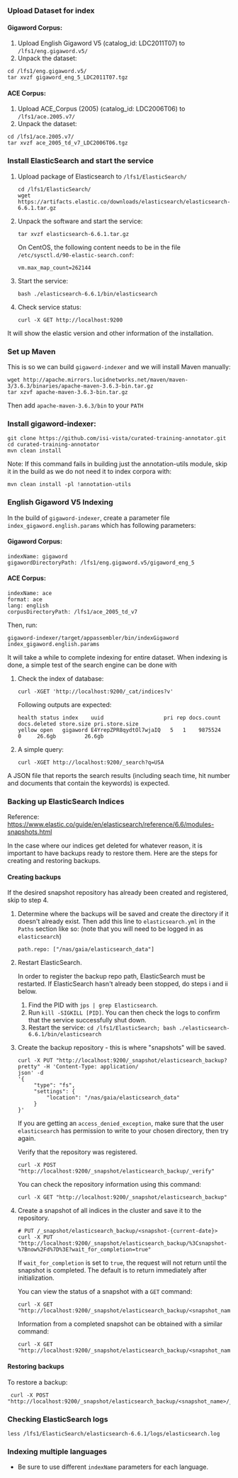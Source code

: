 ### Upload Dataset for index
#### Gigaword Corpus:
1. Upload English Gigaword V5 (catalog_id: LDC2011T07) to `/lfs1/eng.gigaword.v5/`
2. Unpack the dataset:
```
cd /lfs1/eng.gigaword.v5/
tar xvzf gigaword_eng_5_LDC2011T07.tgz
```
#### ACE Corpus:
1. Upload ACE_Corpus (2005) (catalog_id: LDC2006T06) to `/lfs1/ace.2005.v7/`
2. Unpack the dataset:
```
cd /lfs1/ace.2005.v7/
tar xvzf ace_2005_td_v7_LDC2006T06.tgz
```

### Install ElasticSearch and start the service
1. Upload package of Elasticsearch to `/lfs1/ElasticSearch/`
    ```
    cd /lfs1/ElasticSearch/
    wget https://artifacts.elastic.co/downloads/elasticsearch/elasticsearch-6.6.1.tar.gz
    ```

2. Unpack the software and start the service:
    ```
    tar xvzf elasticsearch-6.6.1.tar.gz
    ```

    On CentOS, the following content needs to be in the file `/etc/sysctl.d/90-elastic-search.conf`:
    ```
    vm.max_map_count=262144
    ```

3. Start the service:
    ```
    bash ./elasticsearch-6.6.1/bin/elasticsearch
    ```

4. Check service status:
    ``` 
    curl -X GET http://localhost:9200
    ```
   
 It will show the elastic version and other information of the installation.

### Set up Maven
This is so we can build `gigaword-indexer` and we will install Maven manually:
```
wget http://apache.mirrors.lucidnetworks.net/maven/maven-3/3.6.3/binaries/apache-maven-3.6.3-bin.tar.gz
tar xzvf apache-maven-3.6.3-bin.tar.gz
```

Then add `apache-maven-3.6.3/bin` to your `PATH`

### Install gigaword-indexer:
```
git clone https://github.com/isi-vista/curated-training-annotator.git
cd curated-training-annotator
mvn clean install
```
Note: If this command fails in building just the annotation-utils module, skip it in the build as we do not need it to index corpora with:
```
mvn clean install -pl !annotation-utils
```

### English Gigaword V5 Indexing
In the build of `gigaword-indexer`, create a parameter file `index_gigaword.english.params` which has following parameters:

#### Gigaword Corpus:
```
indexName: gigaword
gigawordDirectoryPath: /lfs1/eng.gigaword.v5/gigaword_eng_5
```
#### ACE Corpus:
```
indexName: ace
format: ace
lang: english
corpusDirectoryPath: /lfs1/ace_2005_td_v7
```

Then, run:
```
gigaword-indexer/target/appassembler/bin/indexGigaword index_gigaword.english.params
```

It will take a while to complete indexing for entire dataset. When indexing is done, a simple test of the search engine can be done with
1. Check the index of database:
    ```
    curl -XGET 'http://localhost:9200/_cat/indices?v'
    ```
    
    Following outputs are expected:
    ```
    health status index    uuid                   pri rep docs.count docs.deleted store.size pri.store.size
    yellow open   gigaword E4YrepZPR8qydtOl7wjaIQ   5   1    9875524            0     26.6gb         26.6gb
    ```

2. A simple query:
    ```
    curl -XGET http://localhost:9200/_search?q=USA
    ```
A JSON file that reports the search results (including seach time, hit number and documents that contain the keywords) is expected.

### Backing up ElasticSearch Indices
Reference: https://www.elastic.co/guide/en/elasticsearch/reference/6.6/modules-snapshots.html

In the case where our indices get deleted for whatever reason, it is important
to have backups ready to restore them.
Here are the steps for creating and restoring backups.

#### Creating backups

If the desired snapshot repository has already been created and registered,
skip to step 4.

1. Determine where the backups will be saved and create the directory if
it doesn't already exist.
Then add this line to `elasticsearch.yml` in the `Paths` section like so:
(note that you will need to be logged in as `elasticsearch`)

    ```
   path.repo: ["/nas/gaia/elasticsearch_data"]
   ```

2. Restart ElasticSearch.

    In order to register the backup repo path, ElasticSearch must be restarted.
    If ElasticSearch hasn't already been stopped, do steps i and ii below.

    1. Find the PID with `jps | grep Elasticsearch`.
    2. Run `kill -SIGKILL [PID]`. You can then check the logs to confirm that
    the service successfully shut down.
    3. Restart the service: `cd /lfs1/ElasticSearch; bash ./elasticsearch-6.6.1/bin/elasticsearch`

3. Create the backup repository - this is where "snapshots" will be saved.
   ```
   curl -X PUT "http://localhost:9200/_snapshot/elasticsearch_backup?pretty" -H 'Content-Type: application/
   json' -d
   '{
        "type": "fs",
        "settings": {
            "location": "/nas/gaia/elasticsearch_data"
        }
   }'
   ```
   If you are getting an `access_denied_exception`, make sure that the user
   `elasticsearch` has permission to write to your chosen directory, then try again.
   
   Verify that the repository was registered.
   ```
   curl -X POST "http://localhost:9200/_snapshot/elasticsearch_backup/_verify"
   ```
   
   You can check the repository information using this command:
   ```
   curl -X GET "http://localhost:9200/_snapshot/elasticsearch_backup"
   ```

4. Create a snapshot of all indices in the cluster and save it to the repository.
   ```
   # PUT /_snapshot/elasticsearch_backup/<snapshot-{current-date}>
   curl -X PUT "http://localhost:9200/_snapshot/elasticsearch_backup/%3Csnapshot-%7Bnow%2Fd%7D%3E?wait_for_completion=true"
   ```
   If `wait_for_completion` is set to `true`, the request will not return until the snapshot
   is completed. The default is to return immediately after initialization.
   
   You can view the status of a snapshot with a `GET` command:
   ```
   curl -X GET "http://localhost:9200/_snapshot/elasticsearch_backup/<snapshot_name>/_status"
   ```
   
   Information from a completed snapshot can be obtained with a similar command:
   ```
   curl -X GET "http://localhost:9200/_snapshot/elasticsearch_backup/<snapshot_name>"
   ```
 
#### Restoring backups  

To restore a backup:
   ```
    curl -X POST "http://localhost:9200/_snapshot/elasticsearch_backup/<snapshot_name>/_restore"
   ```

### Checking ElasticSearch logs

```
less /lfs1/ElasticSearch/elasticsearch-6.6.1/logs/elasticsearch.log
```

### Indexing multiple languages

* Be sure to use different `indexName` parameters for each language.
